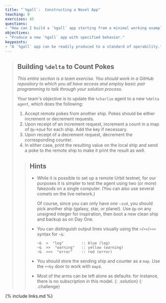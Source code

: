 ```yaml
---
title: "`%gall`:  Constructing a Novel App"
teaching: 0
exercises: 45
questions:
- "How can I build a `%gall` app starting from a minimal working example?"
objectives:
- "Produce a new `%gall` app with specified behavior."
keypoints:
- "A `%gall` app can be readily produced to a standard of operability."
---
```


> ##  Building `%delta` to Count Pokes
>
> _This entire section is a team exercise.  You should work in a GitHub repository to which you all have access and employ basic pair programming to talk through your solution process._
>
> Your team's objective is to update the `%charlie` agent to a new `%delta agent`, which does the following:
>
> 1. Accept remote pokes from another ship.  Pokes should be either increment or decrement requests.
> 2. Upon receipt of an increment request, increment a count in a map of `@p`→`@ud` for each ship.  Add the key if necessary.
> 3. Upon receipt of a decrement request, decrement the corresponding counter.
> 4. In either case, print the resulting value on the local ship and send a poke to the remote ship to make it print the result as well.
>
> > ##  Hints
> >
> > - While it is possible to set up a remote Urbit testnet, for our purposes it is simpler to test the agent using two (or more) fakezods on a single computer.  (You can also use several comets on the live network.)
> >
> >     Of course, since you can only have _one_ `~zod`, you should pick another ship (galaxy, star, or planet).  Use `@p` on any unsigned integer for inspiration, then boot a new clean ship and backup as on Day One.
> >
> > - You can distinguish output lines visually using the `>`/`>>`/`>>>` syntax for `~&`:
> >
> >     ```
> >     ~&  >  "log"        :: blue (log)
> >     ~&  >>  "warning"   :: yellow (warning)
> >     ~&  >>>  "error"    :: red (error)
> >     ```
> >
> > - You should store the sending ship and counter as a `map`.  Use the `++by` door to work with `map`s.
> >
> > - Most of the arms can be left alone as defaults:  for instance, there is no subscription in this model.
> {: .solution}
{: .challenge}

{% include links.md %}
